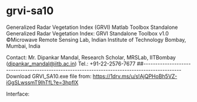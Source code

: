 # grvi-sa10
Generalized Radar Vegetation Index (GRVI) Matlab Toolbox Standalone
Generalized Radar Vegetation Index: GRVI Standalone Toolbox v1.0
©Microwave Remote Sensing Lab, Indian Institute of Technology Bombay, Mumbai, India

Contact: Mr. Dipankar Mandal, Research Scholar, MRSLab, IITBombay (dipankar_mandal@iitb.ac.in)
Tel.: +91-22-2576-7677
##----------------------------------------------------------------------------------------------
Download GRVI_SA10.exe file from:
https://1drv.ms/u/s!AjQPHoBh5VZ-iGgSLwssmT9IhTfL?e=3hpfIX

Interface:
